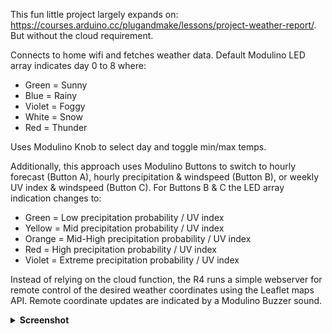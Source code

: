 This fun little project largely expands on: https://courses.arduino.cc/plugandmake/lessons/project-weather-report/. But without the cloud requirement.

Connects to home wifi and fetches weather data.
Default Modulino LED array indicates day 0 to 8 where:

- Green = Sunny
- Blue = Rainy
- Violet = Foggy
- White = Snow
- Red = Thunder

Uses Modulino Knob to select day and toggle min/max temps.

Additionally, this approach uses Modulino Buttons to switch to hourly forecast (Button A), hourly precipitation & windspeed (Button B), or weekly UV index & windspeed (Button C).
For Buttons B & C the LED array indication changes to:
- Green = Low precipitation probability / UV index
- Yellow = Mid precipitation probability / UV index
- Orange = Mid-High precipitation probability / UV index
- Red = High precipitation probability / UV index
- Violet = Extreme precipitation probability / UV index
  
Instead of relying on the cloud function, the R4 runs a simple webserver for remote control of the desired weather coordinates using the Leaflet maps API.
Remote coordinate updates are indicated by a Modulino Buzzer sound.
<details>
  <summary><b>Screenshot</b></summary>
  
![2025-01-12T22:42:54,855212069+01:00](https://github.com/user-attachments/assets/306127fc-917b-4c1b-8610-edbbcc5697df) 
